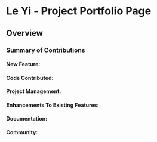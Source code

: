 # Le Yi - Project Portfolio Page

## Overview


### Summary of Contributions
#### **New Feature**:

#### **Code Contributed**:

#### **Project Management**:

#### **Enhancements To Existing Features**:

#### **Documentation**:

#### **Community**: 


